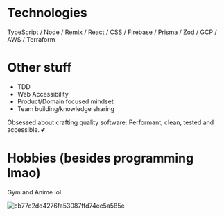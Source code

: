 # Technologies

TypeScript / Node / Remix / React / CSS / Firebase / Prisma / Zod / GCP / AWS / Terraform

# Other stuff

- TDD
- Web Accessibility
- Product/Domain focused mindset
- Team building/knowledge sharing

Obsessed about crafting quality software: Performant, clean, tested and accessible. 💕

# Hobbies (besides programming lmao)

Gym and Anime lol

![cb77c2dd4276fa53087ffd74ec5a585e](https://github.com/narutosstudent/narutosstudent/assets/49603590/943fb69d-b14e-4ff8-bfdc-4a1735339720)

